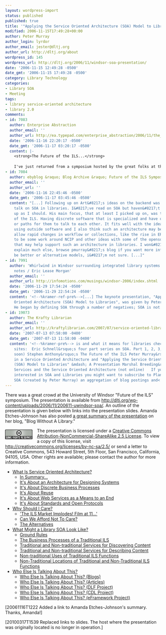 ```yaml
---
layout: wordpress-import
status: published
published: true
title: '"Applying the Service Oriented Architecture (SOA) Model to Libraries" &mdash; A Presentation'
modified: 2006-11-15T17:49:28+00:00
author: Peter Murray
author_login: lyrdor
author_email: jester@dltj.org
author_url: http://dltj.org/about
wordpress_id: 145
wordpress_url: http://dltj.org/2006/11/windsor-soa-presentation/
date: '2006-11-15 12:49:28 -0500'
date_gmt: '2006-11-15 17:49:28 -0500'
category: Library Technology
categories:
- Library SOA
- Meeting
tags:
- library service-oriented architecture
- library 2.0
comments:
- id: 7083
  author: Enterprise Abstraction
  author_email: ''
  author_url: http://ea.typepad.com/enterprise_abstraction/2006/11/the_future_of_t.html
  date: '2006-11-16 22:20:17 -0500'
  date_gmt: '2006-11-17 03:20:17 -0500'
  content: |-
    <strong>The Future of the ILS...</strong>

    I've just returned from a symposium hosted by the great folks at the University of Windsor and the Leddy Library entitled The Future of the ILS. It was only a one day affair, but was jam packed with quality information, an informal atmosphere, and pop...
- id: 7084
  author: ebyblog &raquo; Blog Archive &raquo; Future of the ILS Symposium
  author_email: ''
  author_url: ''
  date: '2006-11-16 22:45:46 -0500'
  date_gmt: '2006-11-17 03:45:46 -0500'
  content: "[...] Following up on Art&#8217;s ideas on the backend was Peter Murray&#8217;s
    talk on SOA in libraries. I&#8217;ve read on SOA but haven&#8217;t really kept
    up as I should. His main focus, that at least I picked up on, was the componentization
    of the ILS. Having discrete software that is specialized and have open protocols
    or paths for them to talk to each other. It fits well with the ideas Art has on
    using outside software and I also think such an architecture may be needed to
    allow rapid changes in workflow or collections, like the rise in ERM. There seems
    to be some work around NCIP and other ideas with some of the opensource ILS&#8217;s
    that may help support such an architecture in libraries. I won&#8217;t try to
    explain much else, browse pmurray&#8217;s blog if you want more info. There may
    be better or alternative models, i&#8217;m not sure. [...]"
- id: 7991
  author: 'Whirlwind in Windsor surrounding integrated library systems: My symposium
    notes / Eric Lease Morgan'
  author_email: ''
  author_url: http://infomotions.com/musings/windsor-2006/index.shtml
  date: '2006-11-29 17:54:24 -0500'
  date_gmt: '2006-11-29 22:54:24 -0500'
  content: '<!--%kramer-ref-pre%-->[...] The keynote presentation, "Applying the Service
    Oriented Architecture (SOA) Model to Libraries", was given by Peter Murray (OhioLINK).
    He began by defining SOA through a number of negatives; SOA is not: [...]<!--%kramer-ref-post%-->'
- id: 19073
  author: The Krafty Librarian
  author_email: ''
  author_url: http://kraftylibrarian.com/2007/07/service-oriented-library-systems.html
  date: '2007-07-13 07:58:00 -0400'
  date_gmt: '2007-07-13 11:58:00 -0400'
  content: '<!--%kramer-pre%--> is and what it means for libraries check out these
    sites:  Eric Schnell&rsquo;s four part series on SOA. Part 1, 2, 3, 4 (coming
    soon) Stephen Anthony&rsquo;s The Future of the ILS Peter Murray&rsquo;s Services
    in a Service Oriented Architecture and "Applying the Service Oriented Architecture
    (SOA) Model to Libraries" &mdash; A Presentation Marshal Breeding&rsquo;s Web
    Services and the Service Oriented Architecture (not online)   If you are really
    interested in SOA and Libraries you might want to subscribe to Planet Library
    SOA (created by Peter Murray) an aggregation of blog postings and<!--%kramer-post%-->'
---
```

<p>There was a great crowd at the University of Windsor "Future of the ILS" symposium.  The presentation is available from <a href="/assets/images/2006/11/200611-uwindsor-soa/">http://dltj.org/wp-content/uploads/2006/11/200611-uwindsor-soa/</a>.  An outline of the presentation is given below with links into the presentation slides.  Amanda Etches-Johnson has also posted <a href="http://www.blogwithoutalibrary.net/?p=242" title="17<br />
blogwithoutalibrary.net<br />
78<br />
 &amp;raquo; ILS Symposium: Peter Murray, OhioLINK">a great summary of the presentation</a> on her blog, "Blog Without A Library."</p>
<p><a rel="license" href="http://creativecommons.org/licenses/by-nc-sa/2.5/" title="Creative Commons Deed"><img src="/assets/images/2006/11/somerights20.png" alt="Creative Commons License" style="border-width: 0; float: left; margin: 5px 15px 15px 0;" /></a>The presentation is licensed under a <a rel="license" href="http://creativecommons.org/licenses/by-nc-sa/2.5/" title="Creative Commons Deed">Creative Commons Attribution-NonCommercial-ShareAlike 2.5  License</a>.<!--/creative Commons License--> To view a copy of this license, visit <a href="http://creativecommons.org/licenses/by-nc-sa/2.5/" title="Creative Commons Deed">http://creativecommons.org/licenses/by-nc-sa/2.5/</a> or send a letter to Creative Commons, 543 Howard Street, 5th Floor, San Francisco, California, 94105, USA.  Other rights are available; please contact the author for more information.</p>
<ul>
<li><a href="/assets/images/2006/11/200611-uwindsor-soa/#slide2">What Is Service Oriented Architecture?</a>
<ul>
<li><a href="/assets/images/2006/11/200611-uwindsor-soa/#slide3">In Summary...</a></li>
<li><a href="/assets/images/2006/11/200611-uwindsor-soa/#slide4">It's About an Architecture for Designing Systems</a></li>
<li><a href="/assets/images/2006/11/200611-uwindsor-soa/#slide5">It's About Discrete Business Processes</a></li>
<li><a href="/assets/images/2006/11/200611-uwindsor-soa/#slide6">It's About Reuse</a></li>
<li><a href="/assets/images/2006/11/200611-uwindsor-soa/#slide7">It's About Web Services as a Means to an End</a></li>
<li><a href="/assets/images/2006/11/200611-uwindsor-soa/#slide8">It's About Standards and Open Protocols</a></li>
</ul>
</li>
<li><a href="/assets/images/2006/11/200611-uwindsor-soa/#slide9">Why Should I Care?</a>
<ul>
<li><a href="/assets/images/2006/11/200611-uwindsor-soa/#slide10">'The ILS Market Implodes! Film at 11...'</a></li>
<li><a href="/assets/images/2006/11/200611-uwindsor-soa/#slide11">Can We Afford Not To Care?</a></li>
<li><a href="/assets/images/2006/11/200611-uwindsor-soa/#slide12">The Alternatives</a></li>
</ul>
</li>
<li><a href="/assets/images/2006/11/200611-uwindsor-soa/#slide13">What Might a Library SOA Look Like?</a>
<ul>
<li><a href="/assets/images/2006/11/200611-uwindsor-soa/#slide14">Ground Rules</a></li>
<li><a href="/assets/images/2006/11/200611-uwindsor-soa/#slide15">The Business Processes of a Traditional ILS</a></li>
<li><a href="/assets/images/2006/11/200611-uwindsor-soa/#slide16">Traditional and Non-traditional Services for Discovering Content</a></li>
<li><a href="/assets/images/2006/11/200611-uwindsor-soa/#slide17">Traditional and Non-traditional Services for Describing Content</a></li>
<li><a href="/assets/images/2006/11/200611-uwindsor-soa/#slide18">Non-traditional Uses of Traditional ILS Functions</a></li>
<li><a href="/assets/images/2006/11/200611-uwindsor-soa/#slide19">Non-Traditional Locations of Traditional and Non-Traditional ILS Functions</a></li>
</ul>
</li>
<li><a href="/assets/images/2006/11/200611-uwindsor-soa/#slide20">Who Else Is Talking About This?</a>
<ul>
<li><a href="/assets/images/2006/11/200611-uwindsor-soa/#slide21">Who Else Is Talking About This? (Blogs)</a></li>
<li><a href="/assets/images/2006/11/200611-uwindsor-soa/#slide22">Who Else Is Talking About This? (Articles)</a></li>
<li><a href="/assets/images/2006/11/200611-uwindsor-soa/#slide23">Who Else Is Talking About This? (DLF Project)</a></li>
<li><a href="/assets/images/2006/11/200611-uwindsor-soa/#slide24">Who Else Is Talking About This? (CDL Project)</a></li>
<li><a href="/assets/images/2006/11/200611-uwindsor-soa/#slide25">Who Else Is Talking About This? (eFramework Project)</a></li>
</ul>
</li>
</ul>
<p>[20061116T1222 Added a link to Amanda Etches-Johnson's summary.  Thanks, Amanda!]</p>
<p>[20100317T1539 Replaced links to slides.  The host where the presentation was originally located is no longer in operation.]</p>
